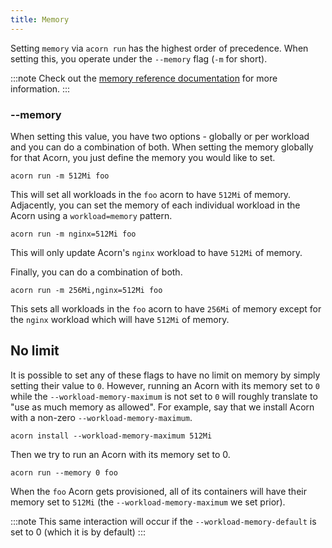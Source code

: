 ```yaml
---
title: Memory
---
```

Setting `memory` via `acorn run` has the highest order of precedence. When setting this, you operate under the `--memory` flag (`-m` for short).

:::note
Check out the [memory reference documentation](100-reference/06-memory.md) for more information.
:::

### --memory
When setting this value, you have two options - globally or per workload and you can do a combination of both. When setting the memory globally for that Acorn, you just define the memory you would like to set.

```console
acorn run -m 512Mi foo
```

This will set all workloads in the `foo` acorn to have `512Mi` of memory. Adjacently, you can set the memory of each individual workload in the Acorn using a `workload=memory` pattern. 

```console
acorn run -m nginx=512Mi foo
```

This will only update Acorn's `nginx` workload to have `512Mi` of memory.

Finally, you can do a combination of both.

```console
acorn run -m 256Mi,nginx=512Mi foo
```

This sets all workloads in the `foo` acorn to have `256Mi` of memory except for the `nginx` workload which will have `512Mi` of memory.

## No limit
It is possible to set any of these flags to have no limit on memory by simply setting their value to `0`. However, running an Acorn with its memory set to `0` while the `--workload-memory-maximum` is not set to `0` will roughly translate to "use as much memory as allowed". For example, say that we install Acorn with a non-zero `--workload-memory-maximum`.

```console
acorn install --workload-memory-maximum 512Mi
```

Then we try to run an Acorn with its memory set to 0.

```console
acorn run --memory 0 foo
```

When the `foo` Acorn gets provisioned, all of its containers will have their memory set to `512Mi` (the `--workload-memory-maximum` we set prior).

:::note
This same interaction will occur if the `--workload-memory-default` is set to 0 (which it is by default)
:::